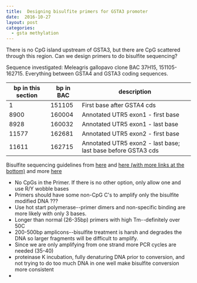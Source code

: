 ```yaml
---
title:  Designing bisulfite primers for GSTA3 promoter
date:  2016-10-27
layout: post
categories:
  - gsta methylation
---
```

There is no CpG island upstream of GSTA3, but there are CpG scattered through this region. Can we design primers to do bisulfite sequencing?

Sequence investigated: Meleagris gallopavo clone BAC 37H15, 151105-162715. Everything between GSTA4 and GSTA3 coding sequences.

| bp in this section | bp in BAC | description |
| ------------------ | --------- | ----------- |
| 1 | 151105 | First base after GSTA4 cds |
| 8900 | 160004 | Annotated UTR5 exon1 - first base |
| 8928 | 160032 | Annotated UTR5 exon1 - last base |
| 11577 | 162681 | Annotated UTR5 exon2 - first base |
| 11611 | 162715 | Annotated UTR5 exon2 - last base; last base before GSTA3 cds |

Bisulfite sequencing guidelines from [here][1] and [here (with more links at the bottom)][2] and more [here][3]
  * No CpGs in the Primer. If there is no other option, only allow one and use R/Y wobble bases
  * Primers should have some non-CpG C's to amplify only the bisulfite modified DNA ???
  * Use hot start polymerase--primer dimers and non-specific binding are more likely with only 3 bases.
  * Longer than normal (26-35bp) primers with high Tm--definitely over 50C
  * 200-500bp amplicons--bisulfite treatment is harsh and degrades the DNA so larger fragments will be difficult to amplify.
  * Since we are only amplifying from one strand more PCR cycles are needed (35-40)
  * proteinase K incubation, fully denaturing DNA prior to conversion, and not trying to do too much DNA in one well make bisulfite conversion more consistent
  *

[1]: http://www.urogene.org/methprimer/rules.html
[2]: http://epigenie.com/guide-simple-tips-to-boost-your-bisulfite-based-applications/
[3]: https://www3.appliedbiosystems.com/cms/groups/mcb_marketing/documents/generaldocuments/cms_039258.pdf
